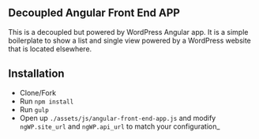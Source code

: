 ## Decoupled Angular Front End APP ##
This is a decoupled but powered by WordPress Angular app. It is a simple boilerplate to show a list and single view powered by a WordPress website that is located elsewhere.

## Installation ##
* Clone/Fork
* Run `npm install`
* Run `gulp`
* Open up `./assets/js/angular-front-end-app.js` and modify `ngWP.site_url` and `ngWP.api_url` to match your configuration_